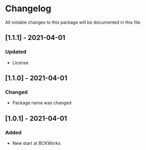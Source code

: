 # Changelog
All notable changes to this package will be documented in this file.

## [1.1.1] - 2021-04-01

### Updated

- License

## [1.1.0] - 2021-04-01

### Changed

- Package name was changed

## [1.0.1] - 2021-04-01

### Added 

- New start at BCKWorks
